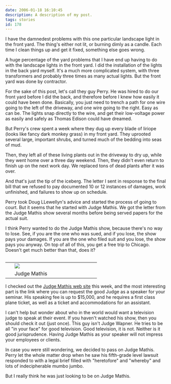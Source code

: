 ```yaml
---
date: 2006-01-18 16:10:45
description: A description of my post.
tags: stories
id: 178
---
```

I have the damnedest problems with this one particular landscape light in the front yard.  The thing's either not lit, or burning dimly as a candle.  Each time I clean things up and get it fixed, something else goes wrong.

A huge percentage of the yard problems that I have end up having to do with the landscape lights in the front yard.  I did the installation of the lights in the back yard myself.  It's a much more complicated system, with three transformers and probably three times as many actual lights.  But the front yard was done by contractor.
<!--more-->

For the sake of this post, let's call they guy Perry.  He was hired to do our front yard before I did the back, and therefore before I knew how easily it could have been done.  Basically, you just need to trench a path for one wire going to the left of the driveway, and one wire going to the right.  Easy as can be.  The lights snap directly to the wire, and get their low-voltage power as easily and safely as Thomas Edison could have dreamed.

But Perry's crew spent a week where they dug up every blade of liriope (looks like fancy dark monkey grass) in my front yard.  They uprooted several large, important shrubs, and turned much of the bedding into seas of mud.

Then, they left all of these living plants out in the driveway to dry up, while they went home over a three day weekend.  Then, they didn't even return to finish up on the next work day.  We replaced tons of dead plants after it was over.

And that's just the tip of the iceberg.  The letter I sent in response to the final bill that we refused to pay documented 10 or 12 instances of damages, work unfinished, and failures to show up on schedule.

Perry took Doug LLewellyn's advice and started the process of going to court.  But it seems that he started with Judge Mathis.  We got the letter from the Judge Mathis show several months before being served papers for the actual suit.

I think Perry wanted to do the Judge Mathis show, because there's no way to lose.  See, if you are the one who was sued, and if you lose, the show pays your damages.  If you are the one who filed suit and you lose, the show pays you anyway.  On top of all of this, you get a free trip to Chicago.  Doesn't get much better than that, does it?

<table cellpadding="2" align="right"><tr><td width="5" rowspan="2"><spacer type="block" width="5" height="1"></spacer></td><td width="250" ><img src="/img/judgemathis.jpg"/></td></tr><tr><td class="caption" width="250">Judge Mathis</td></tr></table>

I checked out the <a href="http://www.askjudgemathis.com/" target="_blank">Judge Mathis web site</a> this week, and the most interesting part is the link where you can request the good Judge as a speaker for your seminar.  His speaking fee is up to $15,000, and he requires a first class plane ticket, as well as a ticket and accommodations for an assistant.

I can't help but wonder about who in the world would want a television judge to speak at their event.  If you haven't watched his show, then you should check it out (just once).  This guy isn't Judge Wapner.  He tries to be all "in your face" for good television.  Good television, it is not.  Neither is it good jurisprudence.  Having Judge Mathis as your speaker will not impress your employees or clients.

In case you were still wondering, we decided to pass on Judge Mathis.  Perry let the whole matter drop when he saw his fifth-grade level lawsuit responded to with a legal brief filled with "heretofore" and "whereby" and lots of indecipherable mumbo jumbo.

But I really think he was just looking to be on Judge Mathis.